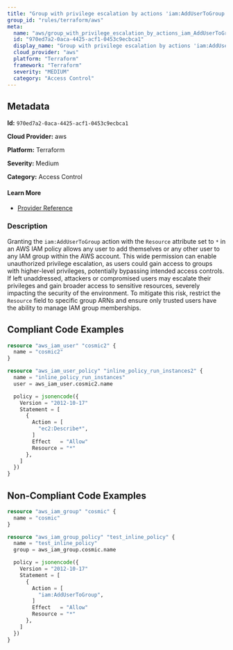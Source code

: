 ```yaml
---
title: "Group with privilege escalation by actions 'iam:AddUserToGroup'"
group_id: "rules/terraform/aws"
meta:
  name: "aws/group_with_privilege_escalation_by_actions_iam_AddUserToGroup"
  id: "970ed7a2-0aca-4425-acf1-0453c9ecbca1"
  display_name: "Group with privilege escalation by actions 'iam:AddUserToGroup'"
  cloud_provider: "aws"
  platform: "Terraform"
  framework: "Terraform"
  severity: "MEDIUM"
  category: "Access Control"
---
```

## Metadata

**Id:** `970ed7a2-0aca-4425-acf1-0453c9ecbca1`

**Cloud Provider:** aws

**Platform:** Terraform

**Severity:** Medium

**Category:** Access Control

#### Learn More

 - [Provider Reference](https://registry.terraform.io/providers/hashicorp/aws/latest/docs/resources/iam_group_policy#policy)

### Description

 Granting the `iam:AddUserToGroup` action with the `Resource` attribute set to `*` in an AWS IAM policy allows any user to add themselves or any other user to any IAM group within the AWS account. This wide permission can enable unauthorized privilege escalation, as users could gain access to groups with higher-level privileges, potentially bypassing intended access controls. If left unaddressed, attackers or compromised users may escalate their privileges and gain broader access to sensitive resources, severely impacting the security of the environment. To mitigate this risk, restrict the `Resource` field to specific group ARNs and ensure only trusted users have the ability to manage IAM group memberships.


## Compliant Code Examples
```terraform
resource "aws_iam_user" "cosmic2" {
  name = "cosmic2"
}

resource "aws_iam_user_policy" "inline_policy_run_instances2" {
  name = "inline_policy_run_instances"
  user = aws_iam_user.cosmic2.name

  policy = jsonencode({
    Version = "2012-10-17"
    Statement = [
      {
        Action = [
          "ec2:Describe*",
        ]
        Effect   = "Allow"
        Resource = "*"
      },
    ]
  })
}

```
## Non-Compliant Code Examples
```terraform
resource "aws_iam_group" "cosmic" {
  name = "cosmic"
}

resource "aws_iam_group_policy" "test_inline_policy" {
  name = "test_inline_policy"
  group = aws_iam_group.cosmic.name

  policy = jsonencode({
    Version = "2012-10-17"
    Statement = [
      {
        Action = [
          "iam:AddUserToGroup",
        ]
        Effect   = "Allow"
        Resource = "*"
      },
    ]
  })
}

```